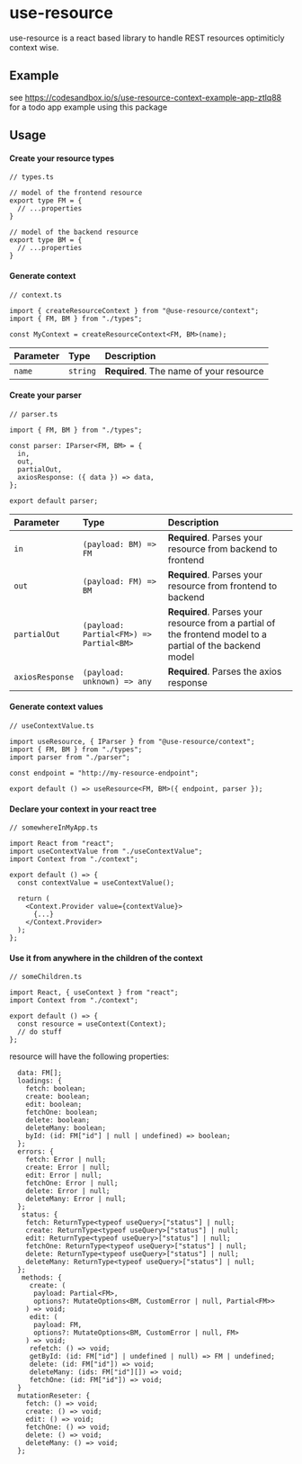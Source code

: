 # use-resource

use-resource is a react based library to handle REST resources optimiticly context wise.

## Example

see https://codesandbox.io/s/use-resource-context-example-app-ztlq88 for a todo app example using this package

## Usage

#### Create your resource types

```
// types.ts

// model of the frontend resource
export type FM = {
  // ...properties
}

// model of the backend resource
export type BM = {
  // ...properties
}

```

#### Generate context

```
// context.ts

import { createResourceContext } from "@use-resource/context";
import { FM, BM } from "./types";

const MyContext = createResourceContext<FM, BM>(name);

```

| Parameter | Type     | Description                             |
| :-------- | :------- | :-------------------------------------- |
| `name`    | `string` | **Required**. The name of your resource |

#### Create your parser

```
// parser.ts

import { FM, BM } from "./types";

const parser: IParser<FM, BM> = {
  in,
  out,
  partialOut,
  axiosResponse: ({ data }) => data,
};

export default parser;
```

| Parameter       | Type                                    | Description                                                                                               |
| :-------------- | :-------------------------------------- | :-------------------------------------------------------------------------------------------------------- |
| `in`            | `(payload: BM) => FM`                   | **Required**. Parses your resource from backend to frontend                                               |
| `out`           | `(payload: FM) => BM`                   | **Required**. Parses your resource from frontend to backend                                               |
| `partialOut`    | `(payload: Partial<FM>) => Partial<BM>` | **Required**. Parses your resource from a partial of the frontend model to a partial of the backend model |
| `axiosResponse` | `(payload: unknown) => any`             | **Required**. Parses the axios response                                                                   |

#### Generate context values

```
// useContextValue.ts

import useResource, { IParser } from "@use-resource/context";
import { FM, BM } from "./types";
import parser from "./parser";

const endpoint = "http://my-resource-endpoint";

export default () => useResource<FM, BM>({ endpoint, parser });

```

#### Declare your context in your react tree

```
// somewhereInMyApp.ts

import React from "react";
import useContextValue from "./useContextValue";
import Context from "./context";

export default () => {
  const contextValue = useContextValue();

  return (
    <Context.Provider value={contextValue}>
      {...}
    </Context.Provider>
  );
};

```

#### Use it from anywhere in the children of the context

```
// someChildren.ts

import React, { useContext } from "react";
import Context from "./context";

export default () => {
  const resource = useContext(Context);
  // do stuff
};

```

resource will have the following properties:

```
  data: FM[];
  loadings: {
    fetch: boolean;
    create: boolean;
    edit: boolean;
    fetchOne: boolean;
    delete: boolean;
    deleteMany: boolean;
    byId: (id: FM["id"] | null | undefined) => boolean;
  };
  errors: {
    fetch: Error | null;
    create: Error | null;
    edit: Error | null;
    fetchOne: Error | null;
    delete: Error | null;
    deleteMany: Error | null;
  };
   status: {
    fetch: ReturnType<typeof useQuery>["status"] | null;
    create: ReturnType<typeof useQuery>["status"] | null;
    edit: ReturnType<typeof useQuery>["status"] | null;
    fetchOne: ReturnType<typeof useQuery>["status"] | null;
    delete: ReturnType<typeof useQuery>["status"] | null;
    deleteMany: ReturnType<typeof useQuery>["status"] | null;
  };
   methods: {
     create: (
      payload: Partial<FM>,
      options?: MutateOptions<BM, CustomError | null, Partial<FM>>
    ) => void;
     edit: (
      payload: FM,
      options?: MutateOptions<BM, CustomError | null, FM>
    ) => void;
     refetch: () => void;
     getById: (id: FM["id"] | undefined | null) => FM | undefined;
     delete: (id: FM["id"]) => void;
     deleteMany: (ids: FM["id"][]) => void;
     fetchOne: (id: FM["id"]) => void;
  }
  mutationReseter: {
    fetch: () => void;
    create: () => void;
    edit: () => void;
    fetchOne: () => void;
    delete: () => void;
    deleteMany: () => void;
  };
```
